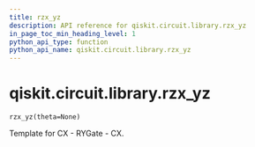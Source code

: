```yaml
---
title: rzx_yz
description: API reference for qiskit.circuit.library.rzx_yz
in_page_toc_min_heading_level: 1
python_api_type: function
python_api_name: qiskit.circuit.library.rzx_yz
---
```


<span id="qiskit-circuit-library-rzx-yz" />

# qiskit.circuit.library.rzx\_yz

<span id="qiskit.circuit.library.rzx_yz" />

`rzx_yz(theta=None)`

Template for CX - RYGate - CX.

